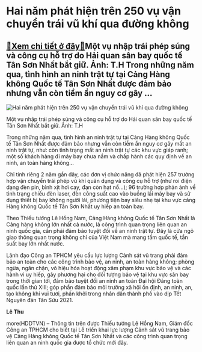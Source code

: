 Hai năm phát hiện trên 250 vụ vận chuyển trái vũ khí qua đường không
====================================================================

[:gift:Xem chi tiết ở đây:gift:](https://hddtvn.com/hai-nam-phat-hien-tren-250-vu-van-chuyen-trai-vu-khi-qua-duong-khong/)Một vụ nhập trái phép súng và công cụ hỗ trợ do Hải quan sân bay quốc tế Tân Sơn Nhất bắt giữ. Ảnh: T.H Trong những năm qua, tình hình an ninh trật tự tại Cảng Hàng không Quốc tế Tân Sơn Nhất được đảm bảo nhưng vẫn còn tiềm ẩn nguy cơ gây …
------------------------------------------------------------------------------------------------------------------------------------------------------------------------------------------------------------------------------------------------





![Hai năm phát hiện trên 250 vụ vận chuyển trái vũ khí qua đường không](https://hddtvn.com/wp-content/uploads/2021/01/4753_phat-hien-vu-nhap-trai-phep-cong-cu-ho-tro-qua-duong-hang-khong-04-.4839.jpg "Hai năm phát hiện trên 250 vụ vận chuyển trái vũ khí qua đường không")


Một vụ nhập trái phép súng và công cụ hỗ trợ do Hải quan sân bay quốc tế Tân Sơn Nhất bắt giữ. Ảnh: T.H



Trong những năm qua, tình hình an ninh trật tự tại Cảng Hàng không Quốc tế Tân Sơn Nhất được đảm bảo nhưng vẫn còn tiềm ẩn nguy cơ gây mất an ninh trật tự, như: còn tình trạng mất an ninh trật tự các khu vực giáp ranh; một số khách hàng đi máy bay chưa nắm và chấp hành các quy định về an ninh, an toàn hàng không…


Chỉ tính riêng 2 năm gần đây, các đơn vị chức năng đã phát hiện 257 trường hợp vận chuyển trái phép vũ khí quân dụng và công cụ hỗ trợ (như roi điện dạng đèn pin, bình xịt hơi cay, đạn còn hạt nổ…); 96 trường hợp phản ánh về tình trạng chiếu đèn laser, đèn công suất cao vào buồng lái máy bay và sử dụng thiết bị bay không người lái, phương tiện bay siêu nhẹ tại khu vực cảng Hàng không Quốc tế Tân Sơn Nhất uy hiếp an toàn bay.


Theo Thiếu tướng Lê Hồng Nam, Cảng Hàng không Quốc tế Tân Sơn Nhất là Cảng hàng không lớn nhất cả nước, là công trình quan trọng liên quan an ninh quốc gia, cần phải đảm bảo tuyệt đối về an ninh trật tự. Đây là cửa ngõ giao thông quan trọng không chỉ của Việt Nam mà mang tầm quốc tế, tần suất bay lớn nhất nước.


Lãnh đạo Công an TPHCM yêu cầu lực lượng Cảnh sát vũ trang phải đảm bảo an toàn cho các công trình bảo vệ, an ninh, an toàn hàng không; phòng ngừa, ngăn chặn, vô hiệu hóa hoạt động xâm phạm khu vực bảo vệ và các hành vi uy hiếp, gây phương hại cho đối tượng bảo vệ tại khu vực sân bay trong thời gian tới, đảm bảo tuyệt đối an ninh an toàn Đại hội Đảng toàn quốc lần thứ XIII; góp phần đảm bảo môi trường xã hội ổn định, an ninh, an, tạo không khí vui tươi, phấn khởi trong nhân dân thành phố vào dịp Tết Nguyên đán Tân Sửu 2021.




**Lê Thu**



more(HDDTVN) – Thông tin trên được Thiếu tướng Lê Hồng Nam, Giám đốc Công an TPHCM cho biết tại Lễ triển khai lực lượng Cảnh sát vũ trang bảo vệ Cảng Hàng không Quốc tế Tân Sơn Nhất và các công trình quan trọng liên quan an ninh quốc gia được tổ chức mới đây.

